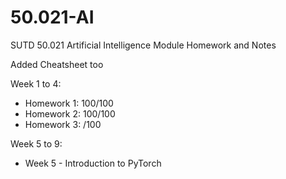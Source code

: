 # 50.021-AI
SUTD 50.021 Artificial Intelligence Module Homework and Notes

Added Cheatsheet too

Week 1 to 4: 
- Homework 1: 100/100
- Homework 2: 100/100
- Homework 3: /100

Week 5 to 9:
- Week 5 - Introduction to PyTorch

